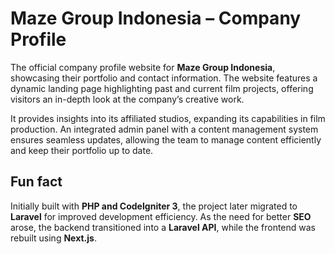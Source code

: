 # Maze Group Indonesia – Company Profile

The official company profile website for **Maze Group Indonesia**, showcasing their portfolio and contact information. The website features a dynamic landing page highlighting past and current film projects, offering visitors an in-depth look at the company’s creative work.

It provides insights into its affiliated studios, expanding its capabilities in film production. An integrated admin panel with a content management system ensures seamless updates, allowing the team to manage content efficiently and keep their portfolio up to date.

## Fun fact

Initially built with **PHP and CodeIgniter 3**, the project later migrated to **Laravel** for improved development efficiency. As the need for better **SEO** arose, the backend transitioned into a **Laravel API**, while the frontend was rebuilt using **Next.js**.

<!-- NOTE: Uncomment this when the project is fully migrated -->
<!-- To streamline maintenance and because Laravel was used less frequently, the project has now fully migrated to **Next.js, Convex, and Clerk**, making content management and authentication more efficient while reducing dependency on backend frameworks. -->
